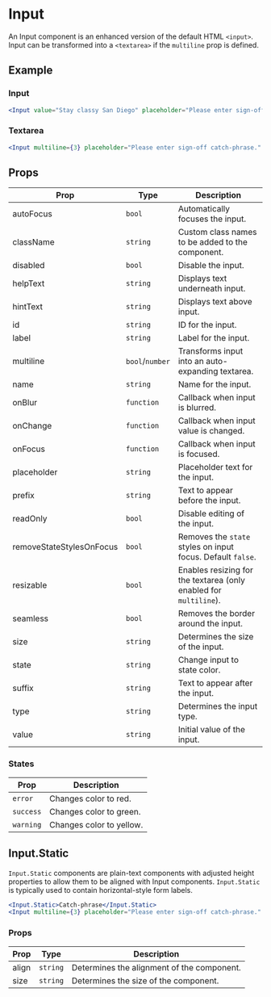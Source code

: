 # Input

An Input component is an enhanced version of the default HTML `<input>`. Input can be transformed into a `<textarea>` if the `multiline` prop is defined.


## Example

### Input

```jsx
<Input value="Stay classy San Diego" placeholder="Please enter sign-off catch-phrase" autoFocus />
```

### Textarea

```jsx
<Input multiline={3} placeholder="Please enter sign-off catch-phrase." autoFocus />
```


## Props

| Prop | Type | Description |
| --- | --- | --- |
| autoFocus | `bool` | Automatically focuses the input. |
| className | `string` | Custom class names to be added to the component. |
| disabled | `bool` | Disable the input. |
| helpText | `string` | Displays text underneath input. |
| hintText | `string` | Displays text above input. |
| id | `string` | ID for the input. |
| label | `string` | Label for the input. |
| multiline | `bool`/`number` | Transforms input into an auto-expanding textarea. |
| name | `string` | Name for the input. |
| onBlur | `function` | Callback when input is blurred. |
| onChange | `function` | Callback when input value is changed. |
| onFocus | `function` | Callback when input is focused. |
| placeholder | `string` | Placeholder text for the input. |
| prefix | `string` | Text to appear before the input. |
| readOnly | `bool` | Disable editing of the input. |
| removeStateStylesOnFocus | `bool` | Removes the `state` styles on input focus. Default `false`. |
| resizable | `bool` | Enables resizing for the textarea (only enabled for `multiline`). |
| seamless | `bool` | Removes the border around the input. |
| size | `string` | Determines the size of the input. |
| state | `string` | Change input to state color. |
| suffix | `string` | Text to appear after the input. |
| type | `string` | Determines the input type. |
| value | `string` | Initial value of the input. |


### States

| Prop | Description |
| --- | --- |
| `error` | Changes color to red. |
| `success` | Changes color to green. |
| `warning` | Changes color to yellow. |



## Input.Static

`Input.Static` components are plain-text components with adjusted height properties to allow them to be aligned with Input components. `Input.Static` is typically used to contain horizontal-style form labels.

```jsx
<Input.Static>Catch-phrase</Input.Static>
<Input multiline={3} placeholder="Please enter sign-off catch-phrase." autoFocus />
```

### Props

| Prop | Type | Description |
| --- | --- | --- |
| align | `string` | Determines the alignment of the component. |
| size | `string` | Determines the size of the component. |
